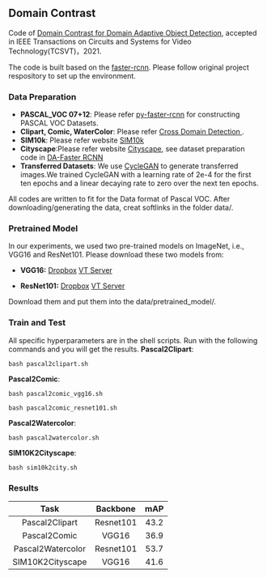 ## Domain Contrast

Code of [Domain Contrast for Domain Adaptive Object Detection](https://ieeexplore.ieee.org/abstract/document/9462093), accepted in IEEE Transactions on Circuits and Systems for Video Technology(TCSVT)，2021.

The code is built based on the [faster-rcnn](https://github.com/jwyang/faster-rcnn.pytorch/tree/pytorch-1.0). Please follow original project respository to set up the environment.


### Data Preparation

* **PASCAL_VOC 07+12**: Please refer [py-faster-rcnn](https://github.com/rbgirshick/py-faster-rcnn#beyond-the-demo-installation-for-training-and-testing-models) for constructing PASCAL VOC Datasets.
* **Clipart, Comic, WaterColor**: Please refer [Cross Domain Detection ](https://github.com/naoto0804/cross-domain-detection/tree/master/datasets).
* **SIM10k**: Please refer website [SIM10k](https://fcav.engin.umich.edu/sim-dataset)
* **Cityscape**:Please refer website [Cityscape](https://www.cityscapes-dataset.com/), see dataset preparation code in [DA-Faster RCNN](https://github.com/yuhuayc/da-faster-rcnn/tree/master/prepare_data)
* **Transferred Datasets**: We use [CycleGAN](https://github.com/junyanz/pytorch-CycleGAN-and-pix2pix) to generate transferred images.We trained CycleGAN with a learning rate of 2e-4 for the first ten epochs and a linear decaying rate to zero over the next ten epochs.

All codes are written to fit for the Data format of Pascal VOC. After downloading/generating the data, creat softlinks in the folder data/.


### Pretrained Model
In our experiments, we used two pre-trained models on ImageNet, i.e., VGG16 and ResNet101. Please download these two models from:

* **VGG16:** [Dropbox](https://www.dropbox.com/s/s3brpk0bdq60nyb/vgg16_caffe.pth?dl=0)  [VT Server](https://filebox.ece.vt.edu/~jw2yang/faster-rcnn/pretrained-base-models/vgg16_caffe.pth)

* **ResNet101:** [Dropbox](https://www.dropbox.com/s/iev3tkbz5wyyuz9/resnet101_caffe.pth?dl=0)  [VT Server](https://filebox.ece.vt.edu/~jw2yang/faster-rcnn/pretrained-base-models/resnet101_caffe.pth)

Download them and put them into the data/pretrained_model/.

### Train and Test
All specific hyperparameters are in the shell scripts. Run with the following commands and you will get the results.
**Pascal2Clipart**: 

```
bash pascal2clipart.sh
```

**Pascal2Comic**: 



```
bash pascal2comic_vgg16.sh
```

```
bash pascal2comic_resnet101.sh
```

**Pascal2Watercolor**: 



```
bash pascal2watercolor.sh
```

**SIM10K2Cityscape**: 



```
bash sim10k2city.sh
```

### Results



|         Task       |  Backbone  | mAP  |
|:------------------:|:----------:|:----:|
| Pascal2Clipart     | Resnet101  | 43.2 |
| Pascal2Comic       | VGG16      | 36.9 |
| Pascal2Watercolor  | Resnet101  | 53.7 |
| SIM10K2Cityscape   | VGG16      | 41.6 |
